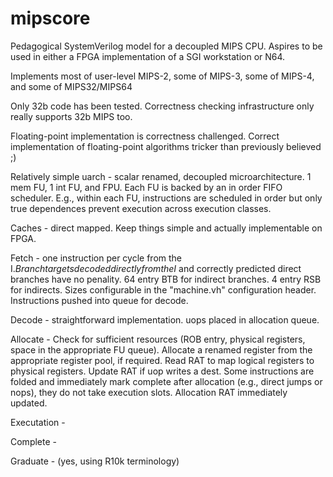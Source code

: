 # mipscore
Pedagogical SystemVerilog model for a decoupled MIPS CPU. Aspires to be used in either a FPGA implementation of a SGI workstation or N64.

Implements most of user-level MIPS-2, some of MIPS-3, some of MIPS-4, and some of MIPS32/MIPS64

Only 32b code has been tested.  Correctness checking infrastructure only really supports 32b MIPS too.

Floating-point implementation is correctness challenged.  Correct implementation of floating-point algorithms tricker than previously believed ;)

Relatively simple uarch - scalar renamed, decoupled microarchitecture. 1 mem FU, 1 int FU, and FPU.  Each FU is backed by an in order FIFO scheduler. E.g., within
each FU, instructions are scheduled in order but only true dependences prevent execution across execution classes. 

Caches - direct mapped. Keep things simple and actually implementable on FPGA.

Fetch - one instruction per cycle from the I$. Branch targets decoded directly from the I$ and correctly predicted direct branches have no penality.  64 entry
BTB for indirect branches. 4 entry RSB for indirects.  Sizes configurable in the "machine.vh" configuration header. Instructions pushed into queue for decode.

Decode - straightforward implementation. uops placed in allocation queue.

Allocate - Check for sufficient resources (ROB entry, physical registers, space in the appropriate FU queue). Allocate a renamed register from the 
appropriate register pool, if required.  Read RAT to map logical registers to physical registers. Update RAT if uop writes a dest.  Some instructions 
are folded and immediately mark complete after allocation (e.g., direct jumps or nops), they do not take execution slots. Allocation RAT immediately updated.

Executation - 

Complete - 

Graduate - (yes, using R10k terminology)
